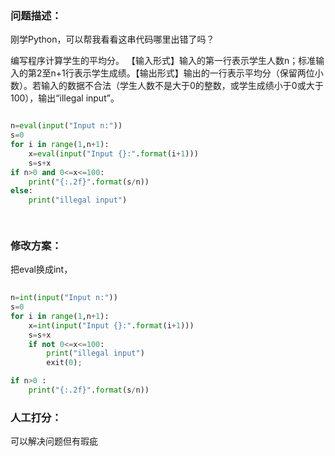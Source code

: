 ### 问题描述：
<p>刚学Python，可以帮我看看这串代码哪里出错了吗？</p>
编写程序计算学生的平均分。
【输入形式】输入的第一行表示学生人数n；标准输入的第2至n+1行表示学生成绩。【输出形式】输出的一行表示平均分（保留两位小数）。若输入的数据不合法（学生人数不是大于0的整数，或学生成绩小于0或大于100），输出“illegal input”。

```python

n=eval(input("Input n:"))
s=0
for i in range(1,n+1):
    x=eval(input("Input {}:".format(i+1)))
    s=s+x
if n>0 and 0<=x<=100:
    print("{:.2f}".format(s/n))
else:
    print("illegal input")

 
```

### 修改方案：
把eval换成int，

```python
 
n=int(input("Input n:"))
s=0
for i in range(1,n+1):
    x=int(input("Input {}:".format(i+1)))
    s=s+x
    if not 0<=x<=100:
        print("illegal input")
        exit(0);

if n>0 :
    print("{:.2f}".format(s/n))


```

### 人工打分：
可以解决问题但有瑕疵
